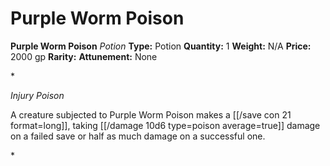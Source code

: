# Purple Worm Poison

**Purple Worm Poison**
_Potion_
**Type:** Potion
**Quantity:** 1
**Weight:** N/A
**Price:** 2000 gp
**Rarity:** 
**Attunement:** None

*<p>*Injury Poison*

A creature subjected to Purple Worm Poison makes a [[/save con 21 format=long]], taking  [[/damage 10d6 type=poison average=true]] damage on a failed save or half as much damage on a successful one.</p>*